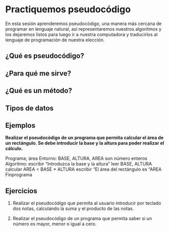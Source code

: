 Practiquemos pseudocódigo
===
En esta sesión aprenderemos pseudocódigo, una manera más cercana de programar en lenguaje natural, así representaremos nuestros algoritmos y los dejaremos listos para luego ir a nuestra computadora y traducirlos al lenguaje de programación de nuestra elección.

¿Qué es pseudocódigo?
--
¿Para qué me sirve?
--
¿Qué es un método?
--
Tipos de datos
--
Ejemplos
--

__Realizar el pseudocódigo de un programa que permita calcular el área de un rectángulo. Se debe introducir la base y la altura para poder realizar el cálculo.__

Programa; área
Entorno: BASE, ALTURA, AREA son número enteros
Algoritmo:
            escribir “Introduzca la base y la altura”
            leer BASE, ALTURA
            calcular AREA = BASE * ALTURA
            escribir “El área del rectángulo es “AREA
Finprograma


Ejercicios
--

1. Realizar el pseudocódigo que permita al usuario introducir por teclado dos notas, calculando la suma y el producto de las notas.

2. Realizar el pseudocódigo de un programa que permita saber si un número es mayor, menor o igual a cero.